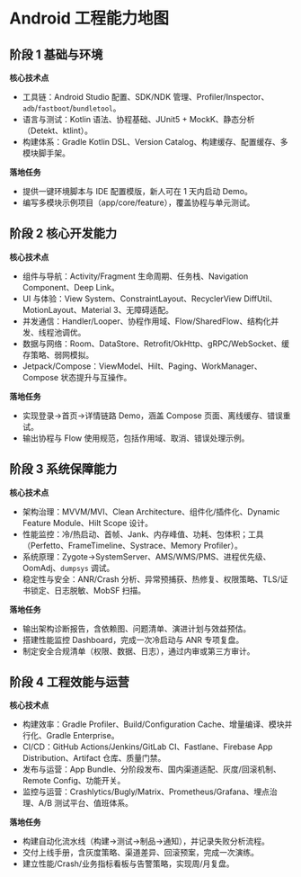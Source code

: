 # Android 工程能力地图

## 阶段 1 基础与环境

**核心技术点**

- 工具链：Android Studio 配置、SDK/NDK 管理、Profiler/Inspector、`adb`/`fastboot`/`bundletool`。
- 语言与测试：Kotlin 语法、协程基础、JUnit5 + MockK、静态分析（Detekt、ktlint）。
- 构建体系：Gradle Kotlin DSL、Version Catalog、构建缓存、配置缓存、多模块脚手架。

**落地任务**

- 提供一键环境脚本与 IDE 配置模版，新人可在 1 天内启动 Demo。
- 编写多模块示例项目（app/core/feature），覆盖协程与单元测试。

## 阶段 2 核心开发能力

**核心技术点**

- 组件与导航：Activity/Fragment 生命周期、任务栈、Navigation Component、Deep Link。
- UI 与体验：View System、ConstraintLayout、RecyclerView DiffUtil、MotionLayout、Material 3、无障碍适配。
- 并发通信：Handler/Looper、协程作用域、Flow/SharedFlow、结构化并发、线程池调优。
- 数据与网络：Room、DataStore、Retrofit/OkHttp、gRPC/WebSocket、缓存策略、弱网模拟。
- Jetpack/Compose：ViewModel、Hilt、Paging、WorkManager、Compose 状态提升与互操作。

**落地任务**

- 实现登录→首页→详情链路 Demo，涵盖 Compose 页面、离线缓存、错误重试。
- 输出协程与 Flow 使用规范，包括作用域、取消、错误处理示例。

## 阶段 3 系统保障能力

**核心技术点**

- 架构治理：MVVM/MVI、Clean Architecture、组件化/插件化、Dynamic Feature Module、Hilt Scope 设计。
- 性能监控：冷/热启动、首帧、Jank、内存峰值、功耗、包体积；工具（Perfetto、FrameTimeline、Systrace、Memory Profiler）。
- 系统原理：Zygote→SystemServer、AMS/WMS/PMS、进程优先级、OomAdj、`dumpsys` 调试。
- 稳定性与安全：ANR/Crash 分析、异常预捕获、热修复、权限策略、TLS/证书锁定、日志脱敏、MobSF 扫描。

**落地任务**

- 输出架构诊断报告，含依赖图、问题清单、演进计划与效益预估。
- 搭建性能监控 Dashboard，完成一次冷启动与 ANR 专项复盘。
- 制定安全合规清单（权限、数据、日志），通过内审或第三方审计。

## 阶段 4 工程效能与运营

**核心技术点**

- 构建效率：Gradle Profiler、Build/Configuration Cache、增量编译、模块并行化、Gradle Enterprise。
- CI/CD：GitHub Actions/Jenkins/GitLab CI、Fastlane、Firebase App Distribution、Artifact 仓库、质量门禁。
- 发布与运营：App Bundle、分阶段发布、国内渠道适配、灰度/回滚机制、Remote Config、功能开关。
- 监控与运营：Crashlytics/Bugly/Matrix、Prometheus/Grafana、埋点治理、A/B 测试平台、值班体系。

**落地任务**

- 构建自动化流水线（构建→测试→制品→通知），并记录失败分析流程。
- 交付上线手册，含灰度策略、渠道差异、回滚预案，完成一次演练。
- 建立性能/Crash/业务指标看板与告警策略，实现周/月复盘。